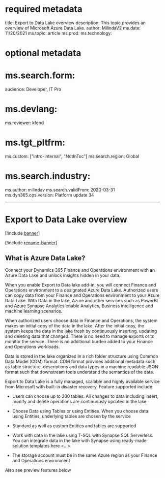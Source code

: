 # required metadata

title: Export to Data Lake overview
description: This topic provides an overview of Microsoft Azure Data Lake.
author: MilindaV2
ms.date: 11/20/2021
ms.topic: article
ms.prod:
ms.technology: 

# optional metadata

# ms.search.form:
audience: Developer, IT Pro
# ms.devlang: 
ms.reviewer: kfend
# ms.tgt_pltfrm: 
ms.custom: ["intro-internal", "NotInToc"]
ms.search.region: Global
# ms.search.industry:
ms.author: milindav
ms.search.validFrom: 2020-03-31
ms.dyn365.ops.version: Platform update 34

---

# Export to Data Lake overview

[!include [banner](../includes/banner.md)]

[!include [rename-banner](~/includes/cc-data-platform-banner.md)]

## What is Azure Data Lake?
Connect your Dynamics 365 Finance and Operations environment with an Azure Data
Lake and unlock insights hidden in your data.

When you enable Export to Data lake add-in, you will connect Finance and
Operations environment to a designated Azure Data Lake. Authorized users can
copy data from your Finance and Operations environment to your Azure Data Lake.
With Data in the lake, Azure and other services such as PowerBI and Azure
Synapse Analytics enable Analytics, Business intelligence and machine learning
scenarios.

When authorized users choose data in Finance and Operations, the system makes an
initial copy of the data in the lake. After the initial copy, the system keeps
the data in the lake fresh by continuously inserting, updating and deleting data
that changed. There is no need to manage exports or to monitor the service.
There is no additional burden added to your Finance and Operations workloads.

Data is stored in the lake organized in a rich folder structure using Common
Data Model (CDM) format. CDM format provides additional metadata such as table
structure, descriptions and data types in a machine readable JSON format such
that downstream tools understand the semantics of the data.

Export to Data Lake is a fully managed, scalable and highly available service
from Microsoft with built-in disaster recovery. Feature supported include

-   Users can choose up to 200 tables. All changes to data including insert,
    modify and delete operations are continuously updated in the lake

-   Choose Data using Tables or using Entities. When you choose data using
    Entities, underlying tables are chosen by the service

-   Standard as well as custom Entities and tables are supported

-   Work with data in the lake using T-SQL with Synapse SQL Serverless. You can
    integrate data in the lake with Synapse using ready-made solution templates
    here \<…\>

-   The storage account must be in the same Azure region as your Finance and
    Operations environment

Also see preview features below
